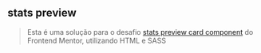 ## stats preview
> Esta é uma solução para o desafio [stats preview card component](https://www.frontendmentor.io/challenges/stats-preview-card-component-8JqbgoU62) do Frontend Mentor, utilizando HTML e SASS
